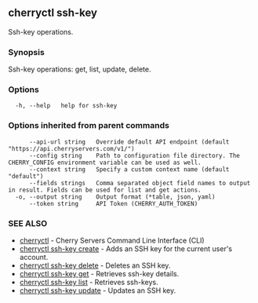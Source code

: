 ## cherryctl ssh-key

Ssh-key operations.

### Synopsis

Ssh-key operations: get, list, update, delete.

### Options

```
  -h, --help   help for ssh-key
```

### Options inherited from parent commands

```
      --api-url string   Override default API endpoint (default "https://api.cherryservers.com/v1/")
      --config string    Path to configuration file directory. The CHERRY_CONFIG environment variable can be used as well.
      --context string   Specify a custom context name (default "default")
      --fields strings   Comma separated object field names to output in result. Fields can be used for list and get actions.
  -o, --output string    Output format (*table, json, yaml)
      --token string     API Token (CHERRY_AUTH_TOKEN)
```

### SEE ALSO

* [cherryctl](cherryctl.md)	 - Cherry Servers Command Line Interface (CLI)
* [cherryctl ssh-key create](cherryctl_ssh-key_create.md)	 - Adds an SSH key for the current user's account.
* [cherryctl ssh-key delete](cherryctl_ssh-key_delete.md)	 - Deletes an SSH key.
* [cherryctl ssh-key get](cherryctl_ssh-key_get.md)	 - Retrieves ssh-key details.
* [cherryctl ssh-key list](cherryctl_ssh-key_list.md)	 - Retrieves ssh-keys.
* [cherryctl ssh-key update](cherryctl_ssh-key_update.md)	 - Updates an SSH key.

